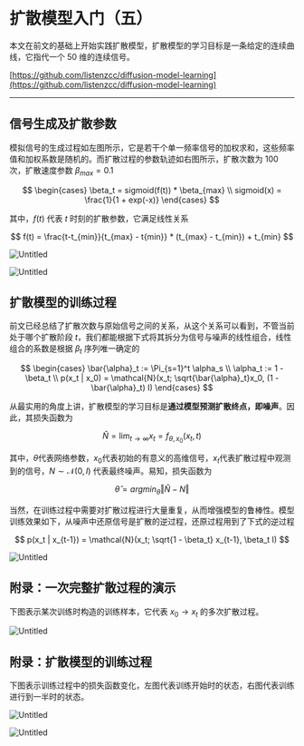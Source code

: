 # 扩散模型入门（五）

本文在前文的基础上开始实践扩散模型，扩散模型的学习目标是一条给定的连续曲线，它指代一个 50 维的连续信号。

[https://github.com/listenzcc/diffusion-model-learning](https://github.com/listenzcc/diffusion-model-learning)

---

## 信号生成及扩散参数

模拟信号的生成过程如左图所示，它是若干个单一频率信号的加权求和，这些频率值和加权系数是随机的。而扩散过程的参数轨迹如右图所示，扩散次数为 100 次，扩散速度参数 $\beta_{max} = 0.1$

$$
\begin{cases}
\beta_t = sigmoid(f(t)) * \beta_{max} \\
sigmoid(x) = \frac{1}{1 + exp(-x)}
\end{cases}
$$

其中，$f(t)$ 代表 $t$ 时刻的扩散参数，它满足线性关系

$$
f(t) = \frac{t-t_{min}}{t_{max} - t{min}} * (t_{max} - t_{min}) + t_{min}
$$

![Untitled](%E6%89%A9%E6%95%A3%E6%A8%A1%E5%9E%8B%E5%85%A5%E9%97%A8%EF%BC%88%E4%BA%94%EF%BC%89%20751471c5cfa04f02b96bf7f9dddda8eb/Untitled.png)

![Untitled](%E6%89%A9%E6%95%A3%E6%A8%A1%E5%9E%8B%E5%85%A5%E9%97%A8%EF%BC%88%E4%BA%94%EF%BC%89%20751471c5cfa04f02b96bf7f9dddda8eb/Untitled%201.png)

## 扩散模型的训练过程

前文已经总结了扩散次数与原始信号之间的关系，从这个关系可以看到，不管当前处于哪个扩散阶段 $t$，我们都能根据下式将其拆分为信号与噪声的线性组合，线性组合的系数是根据 $\beta_t$ 序列唯一确定的

$$
\begin{cases}
\bar{\alpha}_t := \Pi_{s=1}^t \alpha_s \\
\alpha_t := 1 - \beta_t \\
p(x_t | x_0) = 
\mathcal{N}(x_t; \sqrt{\bar{\alpha}_t}x_0, (1 - \bar{\alpha}_t) I)
\end{cases}
$$

从最实用的角度上讲，扩散模型的学习目标是**通过模型预测扩散终点，即噪声**。因此，其损失函数为

$$
\hat{N} = \lim_{t \rightarrow \infty} x_t = f_{\theta, x_0}(x_t, t)
$$

其中，$\theta$代表网络参数，$x_0$代表初始的有意义的高维信号，$x_t$代表扩散过程中观测到的信号，$N \sim \mathcal{N}(0, I)$ 代表最终噪声。易知，损失函数为

$$
\hat{\theta} = argmin_{\theta} \Vert \hat{N} - N \Vert
$$

当然，在训练过程中需要对扩散过程进行大量重复，从而增强模型的鲁棒性。模型训练效果如下，从噪声中还原信号是扩散的逆过程，还原过程用到了下式的逆过程

$$
p(x_t | x_{t-1}) = 
\mathcal{N}(x_t; \sqrt{1 - \beta_t} x_{t-1}, \beta_t I)
$$

![Untitled](%E6%89%A9%E6%95%A3%E6%A8%A1%E5%9E%8B%E5%85%A5%E9%97%A8%EF%BC%88%E4%BA%94%EF%BC%89%20751471c5cfa04f02b96bf7f9dddda8eb/Untitled%202.png)

## 附录：一次完整扩散过程的演示

下图表示某次训练时构造的训练样本，它代表 $x_0 \rightarrow x_t$ 的多次扩散过程。

![Untitled](%E6%89%A9%E6%95%A3%E6%A8%A1%E5%9E%8B%E5%85%A5%E9%97%A8%EF%BC%88%E4%BA%94%EF%BC%89%20751471c5cfa04f02b96bf7f9dddda8eb/Untitled%203.png)

## 附录：扩散模型的训练过程

下图表示训练过程中的损失函数变化，左图代表训练开始时的状态，右图代表训练进行到一半时的状态。

![Untitled](%E6%89%A9%E6%95%A3%E6%A8%A1%E5%9E%8B%E5%85%A5%E9%97%A8%EF%BC%88%E4%BA%94%EF%BC%89%20751471c5cfa04f02b96bf7f9dddda8eb/Untitled%204.png)

![Untitled](%E6%89%A9%E6%95%A3%E6%A8%A1%E5%9E%8B%E5%85%A5%E9%97%A8%EF%BC%88%E4%BA%94%EF%BC%89%20751471c5cfa04f02b96bf7f9dddda8eb/Untitled%205.png)
